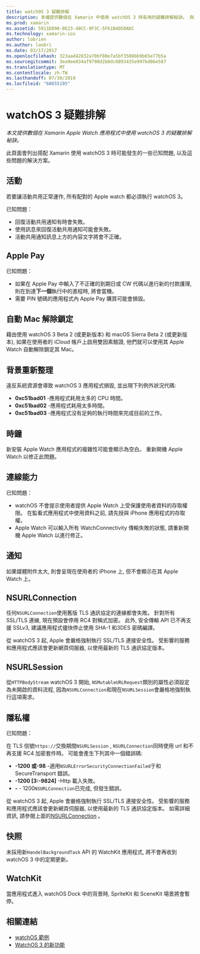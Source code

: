 ```yaml
---
title: watchOS 3 疑難排解
description: 本檔提供數個在 Xamarin 中使用 watchOS 3 時有用的疑難排解秘訣。 與活動、Apple Pay、背景重新整理、NSURLConnection、隱私權等相關的秘訣。
ms.prod: xamarin
ms.assetid: 5911D898-0E23-40CC-9F3C-5F61B4D50ADC
ms.technology: xamarin-ios
author: lobrien
ms.author: laobri
ms.date: 03/17/2017
ms.openlocfilehash: 323aad42832a70bf80e7a5bf3508bb9b65e77b5a
ms.sourcegitcommit: 3ea9ee034af9790d2b0dc0893435e997bd06e587
ms.translationtype: MT
ms.contentlocale: zh-TW
ms.lasthandoff: 07/30/2019
ms.locfileid: "68655195"
---
```

# <a name="watchos-3-troubleshooting"></a>watchOS 3 疑難排解

_本文提供數個在 Xamarin Apple Watch 應用程式中使用 watchOS 3 的疑難排解秘訣。_

此頁面會列出搭配 Xamarin 使用 watchOS 3 時可能發生的一些已知問題, 以及這些問題的解決方案。

## <a name="activities"></a>活動

若要讓活動共用正常運作, 所有配對的 Apple watch 都必須執行 watchOS 3。

已知問題：

- 回復活動共用通知有時會失敗。
- 使用訊息來回復活動共用通知可能會失敗。
- 活動共用通知訊息上方的內容文字將會不正確。

## <a name="apple-pay"></a>Apple Pay

已知問題：

- 如果在 Apple Pay 中輸入了不正確的到期日或 CW 代碼以進行新的付款護理, 則在到達**下一個**執行中的進程時, 將會當機。
- 需要 PIN 號碼的應用程式內 Apple Pay 購買可能會損毀。

## <a name="auto-mac-unlock"></a>自動 Mac 解除鎖定

藉由使用 watchOS 3 Beta 2 (或更新版本) 和 macOS Sierra Beta 2 (或更新版本), 如果在使用者的 iCloud 帳戶上啟用雙因素驗證, 他們就可以使用其 Apple Watch 自動解除鎖定其 Mac。

## <a name="background-refresh"></a>背景重新整理

違反系統資源會導致 watchOS 3 應用程式損毀, 並出現下列例外狀況代碼:

- **0xc51bad01** -應用程式耗用太多的 CPU 時間。
- **0xc51bad02** -應用程式耗用太多時間。
- **0xc51bad03** -應用程式沒有足夠的執行時間來完成目前的工作。

## <a name="clock"></a>時鐘

新安裝 Apple Watch 應用程式的複雜性可能會顯示為空白。 重新開機 Apple Watch 以修正此問題。

## <a name="connectivity"></a>連線能力

已知問題：

- watchOS 不會提示使用者提供 Apple Watch 上受保護使用者資料的存取權限。 在監看式應用程式中使用資料之前, 請先授與 iPhone 應用程式的存取權。
- Apple Watch 可以輸入所有 WatchConnectivity 傳輸失敗的狀態, 請重新開機 Apple Watch 以進行修正。

## <a name="notifications"></a>通知

如果媒體附件太大, 則會呈現在使用者的 iPhone 上, 但不會顯示在其 Apple Watch 上。

## <a name="nsurlconnection"></a>NSURLConnection

任何`NSURLConnection`使用舊版 TLS 通訊協定的連線都會失敗。 針對所有 SSL/TLS 連線, 現在預設會停用 RC4 對稱式加密。 此外, 安全傳輸 API 已不再支援 SSLv3, 建議應用程式儘快停止使用 SHA-1 和3DES 密碼編譯。

從 watchOS 3 起, Apple 會嚴格強制執行 SSL/TLS 連接安全性。 受影響的服務和應用程式應該會更新網頁伺服器, 以使用最新的 TLS 通訊協定版本。

## <a name="nsurlsession"></a>NSURLSession

從`HTTPBodyStream` watchOS 3 開始, `NSMutableURLRequest`類別的屬性必須設定為未開啟的資料流程, 因為`NSURLConnection`和現在`NSURLSession`會嚴格地強制執行這項需求。

## <a name="privacy"></a>隱私權

已知問題：

在 TLS 信號`https://`交換期間`NSURLSession` , `NSURLConnection`同時使用 url 和不再支援 RC4 加密套件時。 可能會產生下列其中一個錯誤碼:

- **-1200 或-98** -適用`NSURLErrorSecurityConnectionFailed`于和 SecureTransport 錯誤。
- **-1200 [3:-9824]** -Http 載入失敗。
- **-**  -  1200`NSURLConnection`已完成, 但發生錯誤。

從 watchOS 3 起, Apple 會嚴格強制執行 SSL/TLS 連接安全性。 受影響的服務和應用程式應該會更新網頁伺服器, 以使用最新的 TLS 通訊協定版本。 如需詳細資訊, 請參閱上面的[NSURLConnection](#nsurlconnection) 。

## <a name="snapshots"></a>快照

未採用新`HandelBackgroundTask` API 的 WatchKit 應用程式, 將不會再收到 watchOS 3 中的定期更新。 

## <a name="watchkit"></a>WatchKit

當應用程式進入 watchOS Dock 中的背景時, SpriteKit 和 SceneKit 場景將會暫停。

## <a name="related-links"></a>相關連結

- [watchOS 範例](https://docs.microsoft.com/samples/browse/?products=xamarin&term=Xamarin.iOS+watchOS)
- [WatchOS 3 的新功能](https://developer.apple.com/library/prerelease/content/releasenotes/General/WhatsNewInwatchOS/Articles/watchOS3.html#//apple_ref/doc/uid/TP40017085-SW1)
